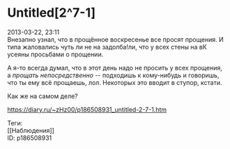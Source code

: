 Untitled[2^7-1]
================

   
 2013-03-22, 23:11   
  Внезапно узнал, что в прощённое воскресенье все просят прощения. И типа жаловались чуть ли не на задолба!ли, что у всех стены на вК усеяны просьбами о прощении.   
   
 А я-то всегда думал, что в этот день надо не просить у всех прощения, а  *прощать непосредственно*  -- подходишь к кому-нибудь и говоришь, что ты ему всё прощаешь, лол. Некоторых это вводит в ступор, кстати.   
   
 Как же на самом деле?   
    
 <https://diary.ru/~zHz00/p186508931_untitled-2-7-1.htm>   
   
 Теги:   
 [[Наблюдения]]   
 ID: p186508931
